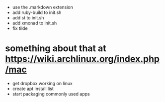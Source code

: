 - use the .markdown extension
- add ruby-build to init.sh
- add st to init.sh
- add xmonad to init.sh
- fix tilde
# something about that at https://wiki.archlinux.org/index.php/mac 
- get dropbox working on linux
- create apt install list
- start packaging commonly used apps

